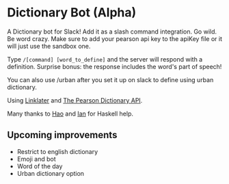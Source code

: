 Dictionary Bot (Alpha)
======================

A Dictionary bot for Slack! Add it as a slash command integration. Go wild. Be word crazy. Make sure to add your pearson api key to the apiKey file or it will just use the sandbox one.

Type `/[command] [word_to_define]` and the server will respond with a definition. Surprise bonus: the response includes the word's part of speech!

You can also use /urban after you set it up on slack to define using urban dictionary.

Using [Linklater](https://github.com/hlian/linklater) and [The Pearson Dictionary API](https://developer.pearson.com/apis/dictionaries).

Many thanks to [Hao](https://github.com/hlian) and [Ian](https://github.com/ianthehenry) for Haskell help.

Upcoming improvements
---------------------

- Restrict to english dictionary
- Emoji and bot
- Word of the day
- Urban dictionary option
